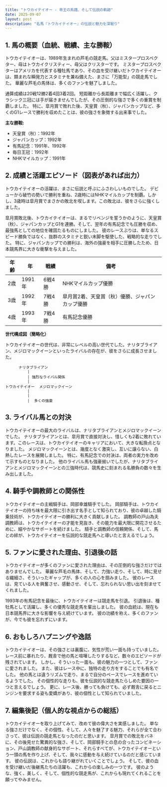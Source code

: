 ```yaml
---
title: "トウカイテイオー - 帝王の系譜、そして伝説の軌跡"
date: 2025-09-07
layout: post
description: "名馬『トウカイテイオー』の伝説と魅力を深堀り"
---
```


## 1. 馬の概要（血統、戦績、主な勝鞍）

トウカイテイオーは、1989年生まれの芦毛の競走馬。父はミスタープロスペクター、母はトウカイクリスティー、母父はクリスターです。  ミスタープロスペクターはアメリカを代表する種牡馬であり、その血を受け継いだトウカイテイオーは、類まれな瞬発力とスタミナを兼ね備えた、まさに「万能型」の競走馬でした。  華麗な芦毛の馬体は、多くのファンを魅了しました。

通算成績は20戦12勝2着4回3着2回。  短距離から長距離まで幅広く活躍し、クラシック三冠には手が届きませんでしたが、その圧倒的な強さで多くの重賞を制覇しました。  特に、皐月賞で敗れた後、天皇賞（秋）、ジャパンカップなど、多くのG1レースで勝利を収めたことは、彼の強さを象徴する出来事でした。

**主な勝鞍:**

* 天皇賞（秋）：1992年
* ジャパンカップ：1992年
* 有馬記念：1991年、1992年
* 毎日王冠：1992年
* NHKマイルカップ：1991年


## 2. 成績と活躍エピソード（図表があれば出力）

トウカイテイオーの活躍は、まさに伝説と呼ぶにふさわしいものでした。  デビューから破竹の勢いで勝利を重ね、2歳時にはNHKマイルカップを制覇。しかし、3歳時は皐月賞でまさかの敗北を喫します。この敗北は、彼をさらに強くしました。

皐月賞敗北後、トウカイテイオーは、まるでリベンジを誓うかのように、天皇賞（秋）、ジャパンカップとG1を連勝。そして、翌年の有馬記念でも圧勝を収め、最強馬としての地位を確固たるものにしました。  彼のレースぶりは、単なるスピード勝負ではなく、抜群のスタミナと鋭い末脚を駆使した、戦略的な走りでした。  特に、ジャパンカップでの勝利は、海外の強豪を相手に圧勝したため、日本競馬界に大きな衝撃を与えました。

| 年齢 | 年 | 戦績 | 備考 |
|---|---|---|---|
| 2歳 | 1991年 | 6戦4勝 | NHKマイルカップ優勝 |
| 3歳 | 1992年 | 7戦4勝 | 皐月賞2着、天皇賞（秋）優勝、ジャパンカップ優勝 |
| 4歳 | 1993年 | 7戦4勝 | 有馬記念優勝 |


**世代構成図（簡略化）**

トウカイテイオーの世代は、非常にレベルの高い世代でした。ナリタブライアン、メジロマックイーンといったライバルの存在が、彼をさらに成長させました。

```
      ナリタブライアン
          |
          | 強烈なライバル関係
          |
トウカイテイオー  メジロマックイーン
          |
          |
          |  多くの強豪
```


## 3. ライバル馬との対決

トウカイテイオーの最大のライバルは、ナリタブライアンとメジロマックイーンでした。  ナリタブライアンとは、皐月賞で直接対決し、惜しくも2着に敗れています。このレースは、トウカイテイオーのキャリアにおいて、大きな転換点となりました。  メジロマックイーンとは、幾度となく激突し、互いに譲らない、白熱したレースを展開しました。  特に、有馬記念での対決は、両者の実力を改めて示すものとなりました。  他のライバル馬も強豪揃いでしたが、ナリタブライアンとメジロマックイーンとの三強時代は、競馬史に刻まれる名勝負の数々を生み出しました。


## 4. 騎手や調教師との関係性

トウカイテイオーの主戦騎手は、岡部幸雄騎手でした。  岡部騎手は、トウカイテイオーの持ち味を最大限に引き出す名手として知られており、彼の卓越した騎乗技術が、トウカイテイオーの勝利に大きく貢献しました。  調教師の戸山為夫調教師は、トウカイテイオーの才能を見抜き、その能力を最大限に開花させるために、細やかなサポートを続けました。  騎手と調教師の信頼関係、そして、馬との絆が、トウカイテイオーを伝説的な競走馬へと導いたと言えるでしょう。


## 5. ファンに愛された理由、引退後の話

トウカイテイオーが多くのファンに愛された理由は、その圧倒的な強さだけではありませんでした。  華麗な芦毛の馬体、そして、力強い走り、そして、時に見せる繊細さ、そういったギャップが、多くの人の心を掴みました。  彼のレースは、見ている人を興奮させ、感動させ、そして、忘れられない思い出を刻ませてくれました。

1993年の有馬記念を最後に、トウカイテイオーは競走馬を引退。  引退後は、種牡馬として活躍し、多くの優秀な競走馬を輩出しました。  彼の血統は、現在も日本競馬界に大きな影響を与え続けています。  彼の功績を称え、多くのファンが、今でも彼を忘れずにいます。


## 6. おもしろハプニングや逸話

トウカイテイオーは、その強さとは裏腹に、気性が荒い一面も持っていました。  レース前に暴れたり、厩舎で他の馬と喧嘩したりするなど、数々のエピソードが残されています。  しかし、そういった一面も、彼の魅力の一つとして、ファンに愛されました。  また、彼はレース中に、独特の走り方をすることでも有名でした。  他の馬とは違うリズムで走り、まるで自分のペースでレースを進めているようでした。  その個性的な走りも、彼を伝説的な競走馬たらしめた要因の一つと言えるでしょう。  更に、レース後、勝っても負けても、必ず厩舎に戻るとニンジンを要求する姿も愛嬌があり、彼の個性として知られていました。


## 7. 編集後記（個人的な視点からの総括）

トウカイテイオーを取り上げてみて、改めて彼の偉大さを実感しました。  単なる強さだけでなく、その個性、そして、人々を魅了する魅力、それらが全て合わさって、彼は伝説の競走馬となったのだと思います。  皐月賞での敗北をバネに、その後見せた驚異的な強さ、そして、岡部騎手との息の合ったコンビネーション、戸山調教師の献身的なサポート、それらすべてが、トウカイテイオーという一頭の馬を作り上げ、そして、我々に感動を与え続けているのだと感じています。  彼の伝説は、これからも語り継がれていくことでしょう。  そして、彼の血を受け継いだ後継馬たちの活躍も、これからの楽しみの一つです。  彼のような、強く、美しく、そして、個性的な競走馬が、これからも現れてくれることを願ってやみません。
